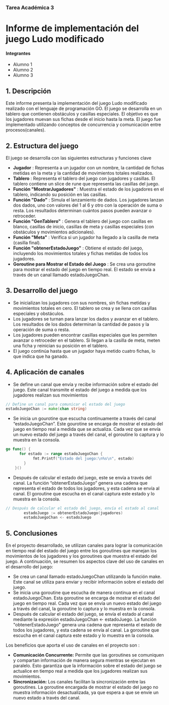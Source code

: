 ### Tarea Académica 3

# Informe de implementación del juego Ludo modificado
#### Integrantes
- Alumno 1
- Alumno 2
- Alumno 3

## 1. Descripción
Este informe presenta la implementación del juego Ludo modificado realizado con el lenguaje de programación GO. El juego se desarrolla en un tablero que contienen obstáculos y casillas especiales. El objetivo es que los jugadores muevan sus fichas desde el inicio hasta la meta. El juego fue implementado utilizando conceptos de concurrencia y comunicación entre procesos(canales). 

## 2. Estructura del juego 
El juego se desarrolla con las siguientes estructuras y funciones clave
- **Jugador** : Representa a un jugador con un nombre, la cantidad de fichas metidas en la meta y la cantidad de movimientos totales realizados.
- **Tablero** : Representa el tablero del juego con jugadores y casillas. El tablero contiene un slice de rune que representa las casillas del juego.
- **Función "MostrarJugadores"** : Muestra el estado de los jugadores en el tablero, indicando su posición en las casillas.
- **Función "Dado"** : Simula el lanzamiento de dados. Los jugadores lanzan dos dados, uno con valores del 1 al 6 y otro con la operación de suma o resta. Los resultados determinan cuántos pasos pueden avanzar o retroceder.
- **Función "GenTablero"** : Genera el tablero del juego con casillas en blanco, casillas de inicio, casillas de meta y casillas especiales (con obstáculos y movimientos adicionales).
- **Función "Meta"** : Verifica si un jugador ha llegado a la casilla de meta (casilla final).
- **Función "obtenerEstadoJuego"** : Obtiene el estado del juego, incluyendo los movimientos totales y fichas metidas de todos los jugadores.
- **Goroutine para Mostrar el Estado del Juego** : Se crea una goroutine para mostrar el estado del juego en tiempo real. El estado se envía a través de un canal llamado estadoJuegoChan.
  
## 3. Desarrollo del juego
- Se inicializan los jugadores con sus nombres, sin fichas metidas y movimientos totales en cero. El tablero se crea y se llena con casillas especiales y obstáculos.
- Los jugadores se turnan para lanzar los dados y avanzar en el tablero. Los resultados de los dados determinan la cantidad de pasos y la operación de suma o resta.
- Los jugadores pueden encontrar casillas especiales que les permiten avanzar o retroceder en el tablero. Si llegan a la casilla de meta, meten una ficha y reinician su posición en el tablero.
- El juego continúa hasta que un jugador haya metido cuatro fichas, lo que indica que ha ganado.

## 4. Aplicación de canales
- Se define un canal que envía y recibe información sobre el estado del juego. Este canal transmite el estado del juego a medida que los jugadores realizan sus movimientos
```go
// Define un canal para comunicar el estado del juego
estadoJuegoChan := make(chan string)
```

- Se inicia un gourotine que escucha continuamente a través del canal “estadoJuegoChan”. Este gourotine se encarga de mostrar el estado del juego en tiempo real a medida que se actualiza. Cada vez que se envía un nuevo estado del juego a través del canal, el goroutine lo captura y lo muestra en la consola.
```go
go func() {
      for estado := range estadoJuegoChan {
            fmt.Printf("Estado del juego:\n%s\n", estado)
        }
    }()
```

- Después de calcular el estado del juego, este se envía a través del canal. La función “obtenerEstadoJuego” genera una cadena que representa el estado de todos los jugadores, y esta cadena se envía al canal. El goroutine que escucha en el canal captura este estado y lo muestra en la consola.
```go
// Después de calcular el estado del juego, envía el estado al canal
        estadoJuego := obtenerEstadoJuego(jugadores)
        estadoJuegoChan <- estadoJuego
```

## 5. Conclusiones
En el proyecto desarrollado, se utilizan canales para lograr la comunicación en tiempo real del estado del juego entre los goroutines que manejan los movimientos de los jugadores y los goroutines que muestra el estado del juego. A continuación, se resumen los aspectos clave del uso de canales en el desarrollo del juego:
- Se crea un canal llamado estadoJuegoChan utilizando la función make. Este canal se utiliza para enviar y recibir información sobre el estado del juego.
- Se inicia una goroutine que escucha de manera continua en el canal estadoJuegoChan. Esta goroutine se encarga de mostrar el estado del juego en tiempo real. Cada vez que se envía un nuevo estado del juego a través del canal, la goroutine lo captura y lo muestra en la consola.
- Después de calcular el estado del juego, se envía el estado al canal mediante la expresión estadoJuegoChan <- estadoJuego. La función "obtenerEstadoJuego" genera una cadena que representa el estado de todos los jugadores, y esta cadena se envía al canal. La goroutine que escucha en el canal captura este estado y lo muestra en la consola.

Los beneficios que aporta el uso de canales en el proyecto son : 
- **Comunicación Concurrente:** Permite que las goroutines se comuniquen y compartan información de manera segura mientras se ejecutan en paralelo. Esto garantiza que la información sobre el estado del juego se actualice en tiempo real a medida que los jugadores realizan sus movimientos.
- **Sincronización:** Los canales facilitan la sincronización entre las goroutines. La goroutine encargada de mostrar el estado del juego no muestra información desactualizada, ya que espera a que se envíe un nuevo estado a través del canal.






